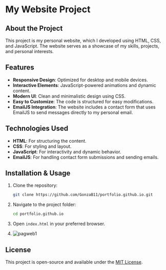 # My Website Project

## About the Project
This project is my personal website, which I developed using HTML, CSS, and JavaScript. The website serves as a showcase of my skills, projects, and personal interests.

## Features
- **Responsive Design**: Optimized for desktop and mobile devices.
- **Interactive Elements**: JavaScript-powered animations and dynamic content.
- **Modern UI**: Clean and minimalistic design using CSS.
- **Easy to Customize**: The code is structured for easy modifications.
- **EmailJS Integration**: The website includes a contact form that uses EmailJS to send messages directly to my personal email.

## Technologies Used
- **HTML**: For structuring the content.
- **CSS**: For styling and layout.
- **JavaScript**: For interactivity and dynamic behavior.
- **EmailJS**: For handling contact form submissions and sending emails.

## Installation & Usage
1. Clone the repository:
   ```sh
   git clone https://github.com/GonzaB11/portfolio.github.io.git
   ```
2. Navigate to the project folder:
   ```sh
   cd portfolio.github.io
   ```
3. Open `index.html` in your preferred browser.

4. ![pagweb1](https://github.com/user-attachments/assets/e94ef6e3-c54d-4e54-ad89-400aadf681ae)

## License
This project is open-source and available under the [MIT License](LICENSE).
